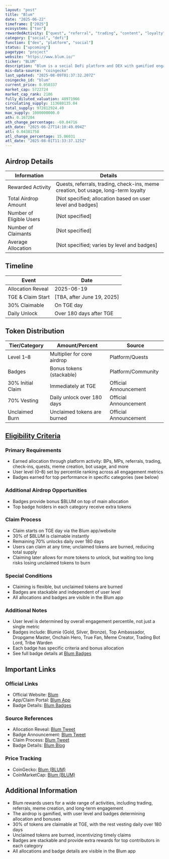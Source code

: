 ```yaml
---
layout: "post"
title: "Blum"
date: "2025-06-22"
timeframe: ["2025"]
ecosystem: ["ton"]
rewardedActivity: ["quest", "referral", "trading", "content", "loyalty"]
category: ["social", "defi"]
function: ["dex", "platform", "social"]
status: ["upcoming"]
pagetype: "project"
website: "https://www.blum.io/"
ticker: "BLUM"
description: "Blum is a social DeFi platform and DEX with gamified engagement, referral, and trading features, rewarding users for activity, quests, and community participation."
mis-data-source: "coingecko"
last_updated: "2025-08-09T01:37:32.207Z"
coingecko_id: "blum"
current_price: 0.050337
market_cap: 5722724
market_cap_rank: 2186
fully_diluted_valuation: 48971966
circulating_supply: 113680135.04
total_supply: 972812924.49
max_supply: 1000000000.0
ath: 0.167204
ath_change_percentage: -69.84716
ath_date: "2025-06-27T14:10:49.094Z"
atl: 0.04381758
atl_change_percentage: 15.06031
atl_date: "2025-08-01T11:33:37.125Z"
---
```


## Airdrop Details

| Information              | Details                                                     |
| ------------------------ | ----------------------------------------------------------- |
| Rewarded Activity        | Quests, referrals, trading, check-ins, meme creation, bot usage, long-term loyalty |
| Total Airdrop Amount     | [Not specified; allocation based on user level and badges]   |
| Number of Eligible Users | [Not specified]                                             |
| Number of Claimants      | [Not specified]                                             |
| Average Allocation       | [Not specified; varies by level and badges]                 |

## Timeline

| Event               | Date                                           |
| ------------------- | ---------------------------------------------- |
| Allocation Reveal   | 2025-06-19                                     |
| TGE & Claim Start   | [TBA, after June 19, 2025]                     |
| 30% Claimable       | On TGE day                                     |
| Daily Unlock        | Over 180 days after TGE                        |

## Token Distribution

| Tier/Category      | Amount/Percent                | Source                    |
| ------------------ | ---------------------------- | ------------------------- |
| Level 1–8          | Multiplier for core airdrop   | Platform/Quests           |
| Badges             | Bonus tokens (stackable)      | Platform/Community        |
| 30% Initial Claim  | Immediately at TGE            | Official Announcement     |
| 70% Vesting        | Daily unlock over 180 days    | Official Announcement     |
| Unclaimed Burn     | Unclaimed tokens are burned   | Official Announcement     |

## [Eligibility Criteria](https://www.blum.io/post/blum-badges)

### Primary Requirements

- Earned allocation through platform activity: BPs, MPs, referrals, trading, check-ins, quests, meme creation, bot usage, and more
- User level (0–8) set by percentile ranking across all engagement metrics
- Badges earned for top performance in specific categories (see below)

### Additional Airdrop Opportunities

- Badges provide bonus $BLUM on top of main allocation
- Top badge holders in each category receive extra tokens

### Claim Process

- Claim starts on TGE day via the Blum app/website
- 30% of $BLUM is claimable instantly
- Remaining 70% unlocks daily over 180 days
- Users can claim at any time; unclaimed tokens are burned, reducing total supply
- Claiming later allows for more tokens to unlock, but waiting too long risks losing unclaimed tokens to burn

### Special Conditions

- Claiming is flexible, but unclaimed tokens are burned
- Badges are stackable and independent of user level
- All allocations and badges are visible in the Blum app

### Additional Notes

- User level is determined by overall engagement percentile, not just a single metric
- Badges include: Blumie (Gold, Silver, Bronze), Top Ambassador, Dropgame Master, Onchain Hero, True Fan, Meme Creator, Trading Bot Lord, Tribe Warden
- Each badge has specific criteria and bonus allocation
- See full badge details at [Blum Badges](https://www.blum.io/post/blum-badges)

## Important Links

### Official Links

- Official Website: [Blum](https://www.blum.io/)
- App/Claim Portal: [Blum App](https://t.me/Blum)
- Badge Details: [Blum Badges](https://www.blum.io/post/blum-badges)

### Source References

- Allocation Reveal: [Blum Tweet](https://x.com/blumcrypto/status/1935746821529440588)
- Badge Announcement: [Blum Tweet](https://x.com/blumcrypto/status/1935746821529440588)
- Claim Process: [Blum Tweet](https://x.com/blumcrypto/status/1935746821529440588)
- Badge Details: [Blum Blog](https://www.blum.io/post/blum-badges)

### Price Tracking

- CoinGecko: [Blum (BLUM)](https://www.coingecko.com/en/coins/blum)
- CoinMarketCap: [Blum (BLUM)](https://coinmarketcap.com/currencies/blum/)

## Additional Information

- Blum rewards users for a wide range of activities, including trading, referrals, meme creation, and long-term engagement
- The airdrop is gamified, with user level and badges determining allocation and bonuses
- 30% of tokens are claimable at TGE, with the rest vesting daily over 180 days
- Unclaimed tokens are burned, incentivizing timely claims
- Badges are stackable and provide extra rewards for top contributors in each category
- All allocations and badge details are visible in the Blum app